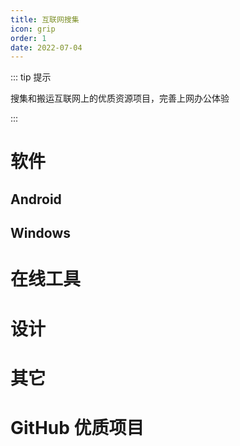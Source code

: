 ```yaml
---
title: 互联网搜集
icon: grip
order: 1
date: 2022-07-04
---
```


::: tip 提示

搜集和搬运互联网上的优质资源项目，完善上网办公体验

:::

# 软件

## Android

<div class="vp-card-container">
    <VPCard title="Z-library" desc="全球互联网最大免费图书馆" logo="https://s3.bmp.ovh/imgs/2025/10/26/92075fe4fd03672d.jpg" link="https://s3proxy.cdn-zlib.sk/te_public_files/soft/android/zlibrary-app-latest.apk" background="rgba(249, 252, 253, 1)" />
    <VPCard title="影视仓" desc="基于TVBox开源代码修改的优秀APP软件" logo="https://bbs.qiqiv.cn/uc_server/data/avatar/000/00/00/01_avatar_middle.jpg" link="https://bbs.qiqiv.cn/thread-11997-1-1.html" background="rgba(249, 252, 253, 1)" />
</div>

## Windows

<div class="vp-card-container">
    <VPCard title="File Converter" desc="使用Windows上下文菜单转换媒体文件" logo="https://file-converter.io/images/application-icon.png" link="https://file-converter.io/" background="rgba(249, 252, 253,1)" />
    <VPCard title="Thunderbird" desc="Mozilla 出品的收件箱" logo="https://www.thunderbird.net/media/img/thunderbird/favicon.ico" link="https://www.thunderbird.net/zh-CN/thunderbird/all/" background="rgba(249, 252, 253, 1)" />
    <VPCard title="Windows轻松设置" desc="新系统快速设置" logo="https://www.microsoft.com/favicon.ico" link="https://bbs.pcbeta.com/viewthread-1972024-1-1.html" background="rgba(249, 252, 253, 1)" />
    <VPCard title="图吧工具箱" desc="图吧工具箱" logo="https://www.tbtool.cn/resource/icon.ico" link="https://www.tbtool.cn/" background="rgba(249, 252, 253, 1)" />
    <VPCard title="音乐内嵌歌词管理器" desc="52破解 jumpbull 制作的小工具（提取码: gcf2 ）" logo="https://avatar.52pojie.cn/data/avatar/000/70/30/02_avatar_middle.jpg" link="https://wwx.lanzoux.com/b01hxwx9g" background="rgba(249, 252, 253, 1)" />

</div>

# 在线工具

<div class="vp-card-container">
    <VPCard title="在线工具箱" desc="在线工具箱" logo="https://tool.lu/favicon.ico" link="https://tool.lu" background="rgba(253, 230, 138, 0.15)" />
    <VPCard title="Diagrams" desc="Diagrams在线绘图" logo="https://app.diagrams.net/images/apple-touch-icon.png" link="https://app.diagrams.net/" background="rgba(253, 230, 138, 0.15)" />
    <VPCard title="Bigjpg" desc="放大图片" logo="https://bigjpg.com/htdocs/favicon.ico" link="https://bigjpg.com/" background="rgba(253, 230, 138, 0.15)" />
    <VPCard title="Removebg" desc="智能抠图" logo="https://www.remove.bg/apple-touch-icon.png" link="https://www.remove.bg/zh" background="rgba(253, 230, 138, 0.15)" />
    <VPCard title="carbon" desc="代码转图片" logo="https://carbon.now.sh/favicon.ico" link="https://carbon.now.sh/" background="rgba(253, 230, 138, 0.15)" />
    <VPCard title="Aconvert" desc="转换PDF、文档、电子书、图像、视频、音频、压缩" logo="https://www.aconvert.com/favicon.ico" link="https://www.aconvert.com/cn/" background="rgba(253, 230, 138, 0.15)" />
    <VPCard title="Photopea" desc="在线PS" logo="https://www.photopea.com/promo/icon512.png" link="https://www.photopea.com/" background="rgba(253, 230, 138, 0.15)" />
    <VPCard title="PhotoKit" desc="人工智能照片编辑" logo="https://photokit.com/favicon.ico" link="https://photokit.com/" background="rgba(253, 230, 138, 0.15)" />
</div>

# 设计

<div class="vp-card-container">
    <VPCard title="Designdev" desc="Design & Dev Tools For Creators" logo="https://design.dev/assets/img/logo.svg" link="https://design.dev/" background="rgba(253, 230, 138, 0.15)" />
    <VPCard title="Coolors" desc="配色网站" logo="https://coolors.co/assets/img/favicon.png" link="https://coolors.co/" background="rgba(253, 230, 138, 0.15)" />
    <VPCard title="Uigradients" desc="渐变色" logo="https://uigradients.com/static/images/favicon-16x16.png" link="https://uigradients.com" background="rgba(253, 230, 138, 0.15)" />
    <VPCard title="Adobe Color" desc="Adobe Color" logo="https://color.adobe.com/favicon.ico" link="https://color.adobe.com/zh/create/color-wheel" background="rgba(253, 230, 138, 0.15)" />
    <VPCard title="Iconfont" desc="阿里巴巴矢量图标库" logo="https://img.alicdn.com/imgextra/i4/O1CN01XZe8pH1USpiUNT1QN_!!6000000002517-2-tps-114-114.png" link="https://www.iconfont.cn/" background="rgba(253, 230, 138, 0.15)" />
</div>

# 其它

<div class="vp-card-container">
    <VPCard title="Wallhaven" desc="网上最优质壁纸的来源!" logo="https://wallhaven.cc/favicon.ico" link="https://wallhaven.cc/" background="rgba(253, 230, 138, 0.15)" />
    <VPCard title="Archive" desc="互联网档案馆" logo="https://archive.org/offshoot_assets/favicon.ico" link="https://archive.org/" background="rgba(253, 230, 138, 0.15)" />
    <VPCard title="PicGo" desc="图片上传、管理新体验" link="https://picgo.github.io/PicGo-Doc/" background="rgba(253, 230, 138, 0.15)" />
    <VPCard title= "JETBRA.IN CHECKER | IPFS" desc= "Jetbrains系列激活" logo= "https://img.icons8.com/?size=1200&id=jUw5rFZE2a5d&format=jpg" link= "https://3.jetbra.in" background= "rgba(249, 252, 253, 1)" />
    <VPCard title= "RealFaviconGenerator" desc= "网站图标生成器" logo= "https://realfavicongenerator.net/assets/images/logo.png" link= "https://realfavicongenerator.net/" background="rgba(253, 230, 138, 0.15)" />
    <VPCard title= "Image Hosting" desc= "16图床，永久免费，无需登录的图床" logo= "https://111666.best/favicon.ico" link= "https://111666.best/" background="rgba(253, 230, 138, 0.15)" />
    <VPCard title="https://www.ossnav.com/" desc="开源精选：探索免费优质的开源软件工具，尽享数字自由 " logo="https://www.ossnav.com/wp-content/uploads/2024/11/1732557264-open-64.png" link="https://www.ossnav.com/" background="rgba(249, 252, 253, 1)" />
</div>

# GitHub 优质项目

<div class="vp-card-container">
    <VPCard title="ExplorerPatcher" desc="该项目旨在提升 Windows 上的工作环境" logo="https://avatars.githubusercontent.com/u/6503598?v=4" link="https://github.com/valinet/ExplorerPatcher" background="rgba(249, 252, 253, 1)" />
    <VPCard title="WeChat Selkies" desc="基于Selkies的Linux网页版微信/QQ，支持本地中文输入法，支持AMD64和ARM64。 " logo="https://avatars.githubusercontent.com/u/754373?v=4" link="https://github.com/nickrunning/wechat-selkies" background="rgba(249, 252, 253, 1)" />
    <VPCard title="绝版游戏保护工程" desc="游戏保护项目" logo="https://avatars.githubusercontent.com/u/3035071?v=4" link="https://github.com/skywind3000/preserve-cd" background="rgba(249, 252, 253, 1)" />
    <VPCard title="PowerToys" desc="微软出品，自定义Windows和简化日常任务" logo="https://s3.bmp.ovh/imgs/2025/10/15/5d046f8f5d086cc9.png" link="https://github.com/microsoft/PowerToys/releases" background="rgba(249, 252, 253, 1)" />
    <VPCard title="Iterm2-color-schemes" desc="各种系统的终端主题" logo="https://store-images.s-microsoft.com/image/apps.8232.13926773940052066.8978812d-6c65-429b-835d-2cecd178e2d7.7cb2976d-0593-49c3-8ab7-8bce4a09d750?h=115" link="https://github.com/mbadolato/iTerm2-Color-Schemes" background="rgba(249, 252, 253, 1)" />
    <VPCard title="AI Video Transcriber" desc="使用人工智能转录和总结视频内容。开源、多平台、支持多种语言。" logo="https://avatars.githubusercontent.com/u/194393432?v=4" link="https://github.com/wendy7756/AI-Video-Transcriber" background="rgba(249, 252, 253,1)" />
    <VPCard title="阅读" desc="可以自定义网络来源内容的阅读工具。" logo="https://gedoor.github.io/img/logo.png" link="https://gedoor.github.io/download" background="rgba(249, 252, 253, 1)" />
    <VPCard title="Chromium" desc="安卓版无Google服务的Chrome浏览器" logo="https://www.chromium.org/_assets/icon-chromium-96.png" link="https://github.com/ungoogled-software/ungoogled-chromium-android/releases" background="rgba(249, 252, 253,1)" />
    <VPCard title="So Novel" desc="So Novel 是一款通用的网页内容处理与导出工具" logo="https://github.com/freeok/so-novel/raw/main/assets/logo.png" link="https://github.com/freeok/so-novel" background="rgba(249, 252, 253,1)" />
</div>
